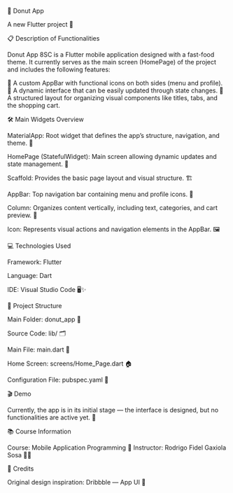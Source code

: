 🍩 Donut App 

A new Flutter project 🚀

📋 Description of Functionalities

Donut App 8SC is a Flutter mobile application designed with a fast-food theme. It currently serves as the main screen (HomePage) of the project and includes the following features:

🍔 A custom AppBar with functional icons on both sides (menu and profile).
📱 A dynamic interface that can be easily updated through state changes.
🧩 A structured layout for organizing visual components like titles, tabs, and the shopping cart.

🛠️ Main Widgets Overview

MaterialApp: Root widget that defines the app’s structure, navigation, and theme. 🎨

HomePage (StatefulWidget): Main screen allowing dynamic updates and state management. 🔄

Scaffold: Provides the basic page layout and visual structure. 🏗️

AppBar: Top navigation bar containing menu and profile icons. 📌

Column: Organizes content vertically, including text, categories, and cart preview. 📑

Icon: Represents visual actions and navigation elements in the AppBar. 🖼️

💻 Technologies Used

Framework: Flutter

Language: Dart

IDE: Visual Studio Code 🖥️✨

📂 Project Structure

Main Folder: donut_app 🍩

Source Code: lib/ 🗂️

Main File: main.dart 📄

Home Screen: screens/Home_Page.dart 🏠

Configuration File: pubspec.yaml 📜

🎬 Demo

Currently, the app is in its initial stage — the interface is designed, but no functionalities are active yet. 🎥

📚 Course Information

Course: Mobile Application Programming 📱
Instructor: Rodrigo Fidel Gaxiola Sosa 👨‍🏫

🔗 Credits

Original design inspiration: Dribbble — App UI
 🎨